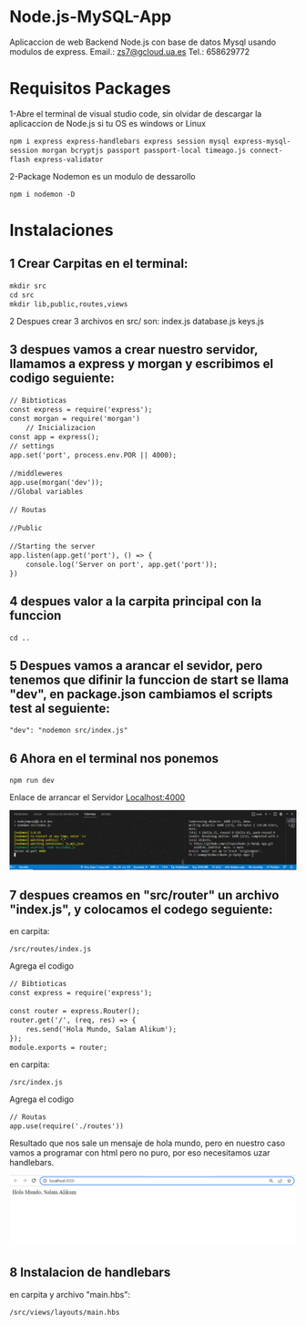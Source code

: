 # Node.js-MySQL-App
Aplicaccion de web Backend Node.js con base de datos Mysql usando modulos de express.
Email.:  zs7@gcloud.ua.es
Tel.: 658629772

# Requisitos Packages
1-Abre el terminal de visual studio code, sin olvidar de descargar la aplicaccion de Node.js si tu OS es windows or Linux

    npm i express express-handlebars express session mysql express-mysql-session morgan bcryptjs passport passport-local timeago.js connect-flash express-validator  

2-Package Nodemon es un modulo de dessarollo 

    npm i nodemon -D
# Instalaciones

## 1 Crear Carpitas en el terminal:

    mkdir src
    cd src
    mkdir lib,public,routes,views

2 Despues crear 3  archivos en src/ son: 
    index.js 
    database.js 
    keys.js

## 3 despues vamos a crear nuestro servidor, llamamos a express y morgan y escribimos el codigo seguiente:

    // Bibtioticas
    const express = require('express');
    const morgan = require('morgan')
        // Inicializacion
    const app = express();
    // settings
    app.set('port', process.env.POR || 4000);

    //middleweres
    app.use(morgan('dev'));
    //Global variables

    // Routas

    //Public

    //Starting the server
    app.listen(app.get('port'), () => {
        console.log('Server on port', app.get('port'));
    })


## 4 despues valor a la carpita principal con la funccion

    cd ..

## 5 Despues vamos a  arancar el sevidor, pero tenemos que difinir la funccion de start se llama "dev", en package.json cambiamos  el scripts test al seguiente:

    "dev": "nodemon src/index.js"

## 6 Ahora en el terminal nos ponemos 

    npm run dev

Enlace de  arrancar el Servidor [Localhost:4000](http://localhost:4000/)

![image](https://github.com/sifaqes/Node.js-MySQL-App/blob/main/figura1.GIF)

## 7 despues creamos en "src/router" un archivo "index.js", y colocamos el codego seguiente:

en carpita: 
    
    /src/routes/index.js

Agrega el codigo

    // Bibtioticas
    const express = require('express');

    const router = express.Router();
    router.get('/', (req, res) => {
        res.send('Hola Mundo, Salam Alikum');
    });
    module.exports = router;

en carpita: 
    
    /src/index.js

Agrega el codigo

    // Routas
    app.use(require('./routes'))

Resultado que nos sale un mensaje de hola mundo, pero  en nuestro caso vamos a programar con html pero no puro, por eso necesitamos uzar handlebars.

![image](https://github.com/sifaqes/Node.js-MySQL-App/blob/main/figura2.GIF)

## 8 Instalacion de handlebars
en carpita y archivo "main.hbs": 
    
    /src/views/layouts/main.hbs







